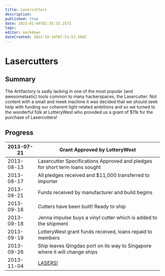 ```yaml
---
title: Lasercutters
description: 
published: true
date: 2023-01-04T02:35:33.257Z
tags: 
editor: markdown
dateCreated: 2022-10-19T07:51:53.560Z
---
```


# Lasercutters

## Summary

The Artifactory is sadly lacking in one of the most popular (and awesometastic) tools common to many hackerspaces, the Lasercutter. Not content with a small and meek machine it was decided that we should seek help with funding our coherent light related ambitions and so we turned to the wonderful folk at LotteryWest who provided us a grant of \$11k for the purchase of Lasercutters!

## Progress

| 2013-07-21 | Grant Approved by LotteryWest                                               |
|------------|-----------------------------------------------------------------------------|
| 2013-08-13 | Lasercutter Specifications Approved and pledges for short term loans sought |
| 2013-08-17 | All pledges received and \$11,000 transferred to importer                   |
| 2013-08-21 | Funds received by manufacturer and build begins                             |
| 2013-09-16 | Cutters have been built! Ready to ship                                      |
| 2013-09-18 | Jenna impulse buys a vinyl cutter which is added to the shipment            |
| 2013-09-19 | LotteryWest grant funds received, loans repaid to members                   |
| 2013-09-26 | Ship leaves Qingdao port on its way to Singapore where it will change ships |
| 2013-11-04 | [LASERS!](/tools/lasercutters/start)                                        |
